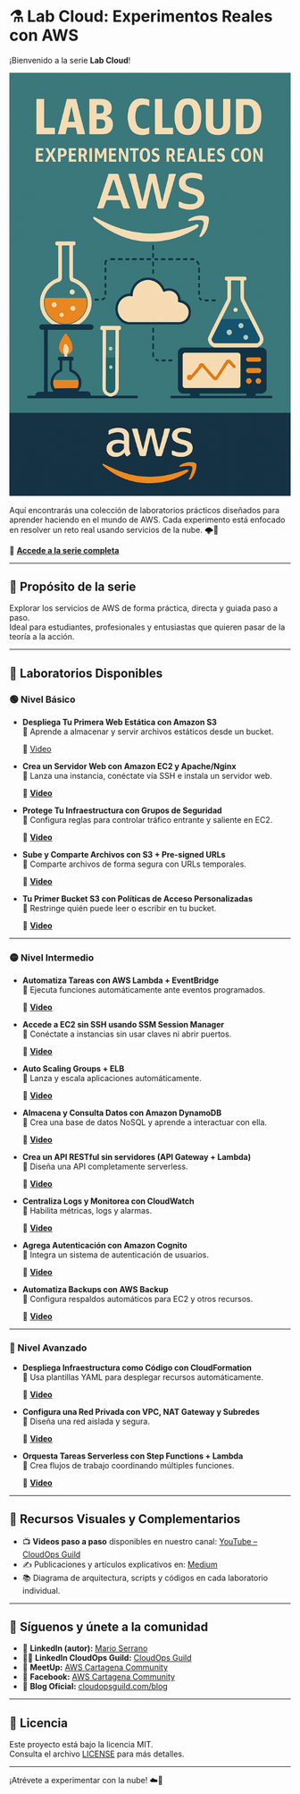 # ⚗️ Lab Cloud: Experimentos Reales con AWS

¡Bienvenido a la serie **Lab Cloud**!  

![LabCloud](imagenes/Lab_cloud_experimentos_reales.png)

Aquí encontrarás una colección de laboratorios prácticos diseñados para aprender haciendo en el mundo de AWS. Cada experimento está enfocado en resolver un reto real usando servicios de la nube. 🌩️🧪

🔗 **[Accede a la serie completa](https://www.youtube.com/playlist?list=PLqv_IB8VVqOBWHHHWPlvWIit8pZW9TLny)** 

---

## 🎯 Propósito de la serie

Explorar los servicios de AWS de forma práctica, directa y guiada paso a paso.  
Ideal para estudiantes, profesionales y entusiastas que quieren pasar de la teoría a la acción.

---

## 🧪 Laboratorios Disponibles

### 🟢 Nivel Básico

- **Despliega Tu Primera Web Estática con Amazon S3**  
  🎯 Aprende a almacenar y servir archivos estáticos desde un bucket. 

  🔗 [Video](https://www.youtube.com/playlist?list=PLqv_IB8VVqOBWHHHWPlvWIit8pZW9TLny)

- **Crea un Servidor Web con Amazon EC2 y Apache/Nginx**  
  🎯 Lanza una instancia, conéctate vía SSH e instala un servidor web.  

  🔗 **[Video]()**

- **Protege Tu Infraestructura con Grupos de Seguridad**  
  🎯 Configura reglas para controlar tráfico entrante y saliente en EC2. 

  🔗 **[Video]()** 

- **Sube y Comparte Archivos con S3 + Pre-signed URLs**  
  🎯 Comparte archivos de forma segura con URLs temporales.  

  🔗 **[Video]()**

- **Tu Primer Bucket S3 con Políticas de Acceso Personalizadas**  
  🎯 Restringe quién puede leer o escribir en tu bucket. 

  🔗 **[Video]()** 

---

### 🟡 Nivel Intermedio

- **Automatiza Tareas con AWS Lambda + EventBridge**  
  🎯 Ejecuta funciones automáticamente ante eventos programados. 

  🔗 **[Video]()** 

- **Accede a EC2 sin SSH usando SSM Session Manager**  
  🎯 Conéctate a instancias sin usar claves ni abrir puertos.  

  🔗 **[Video]()**

- **Auto Scaling Groups + ELB**  
  🎯 Lanza y escala aplicaciones automáticamente.  

  🔗 **[Video]()**

- **Almacena y Consulta Datos con Amazon DynamoDB**  
  🎯 Crea una base de datos NoSQL y aprende a interactuar con ella.  

  🔗 **[Video]()**

- **Crea un API RESTful sin servidores (API Gateway + Lambda)**  
  🎯 Diseña una API completamente serverless.  

  🔗 **[Video]()**

- **Centraliza Logs y Monitorea con CloudWatch**  
  🎯 Habilita métricas, logs y alarmas.  

  🔗 **[Video]()**

- **Agrega Autenticación con Amazon Cognito**  
  🎯 Integra un sistema de autenticación de usuarios.  

  🔗 **[Video]()**

- **Automatiza Backups con AWS Backup**  
  🎯 Configura respaldos automáticos para EC2 y otros recursos.  

  🔗 **[Video]()**

---

### 🔴 Nivel Avanzado

- **Despliega Infraestructura como Código con CloudFormation**  
  🎯 Usa plantillas YAML para desplegar recursos automáticamente. 

  🔗 **[Video]()** 

- **Configura una Red Privada con VPC, NAT Gateway y Subredes**  
  🎯 Diseña una red aislada y segura.  

  🔗 **[Video]()**

- **Orquesta Tareas Serverless con Step Functions + Lambda**  
  🎯 Crea flujos de trabajo coordinando múltiples funciones.  

  🔗 **[Video]()**

---

## 🎥 Recursos Visuales y Complementarios

- 📺 **Videos paso a paso** disponibles en nuestro canal: [YouTube – CloudOps Guild](https://www.youtube.com/@CloudOpsGuildCommunity)
- ✍️ Publicaciones y artículos explicativos en: [Medium](https://medium.com/@marioserranopineda)
- 📚 Diagrama de arquitectura, scripts y códigos en cada laboratorio individual.

---

## 📢 Síguenos y únete a la comunidad

- 🧠 **LinkedIn (autor):** [Mario Serrano](https://www.linkedin.com/in/mario-rodrigo-serrano-pineda/)
- 🧑‍💻 **LinkedIn CloudOps Guild:** [CloudOps Guild](https://www.linkedin.com/company/cloudopsguild/)
- 💬 **MeetUp:** [AWS Cartagena Community](https://www.meetup.com/es-ES/aws-colombia-cartagena/)
- 📘 **Facebook:** [AWS Cartagena Community](https://www.facebook.com/awscolombiacartagena)
- 📝 **Blog Oficial:** [cloudopsguild.com/blog](https://cloudopsguild.com/blog/)

---

## 📜 Licencia

Este proyecto está bajo la licencia MIT.  
Consulta el archivo [LICENSE](LICENSE) para más detalles.

---

¡Atrévete a experimentar con la nube! ☁️🧪
